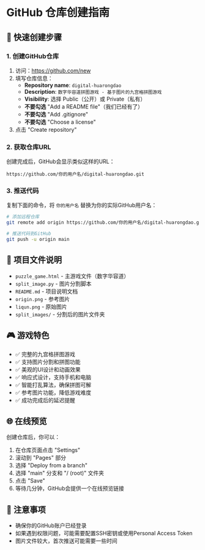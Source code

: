 # GitHub 仓库创建指南

## 🚀 快速创建步骤

### 1. 创建GitHub仓库
1. 访问：https://github.com/new
2. 填写仓库信息：
   - **Repository name**: `digital-huarongdao`
   - **Description**: `数字华容道拼图游戏 - 基于图片的九宫格拼图游戏`
   - **Visibility**: 选择 Public（公开）或 Private（私有）
   - **不要勾选** "Add a README file"（我们已经有了）
   - **不要勾选** "Add .gitignore"
   - **不要勾选** "Choose a license"
3. 点击 "Create repository"

### 2. 获取仓库URL
创建完成后，GitHub会显示类似这样的URL：
```
https://github.com/你的用户名/digital-huarongdao.git
```

### 3. 推送代码
复制下面的命令，将 `你的用户名` 替换为你的实际GitHub用户名：

```bash
# 添加远程仓库
git remote add origin https://github.com/你的用户名/digital-huarongdao.git

# 推送代码到GitHub
git push -u origin main
```

## 📁 项目文件说明

- `puzzle_game.html` - 主游戏文件（数字华容道）
- `split_image.py` - 图片分割脚本
- `README.md` - 项目说明文档
- `origin.png` - 参考图片
- `liqun.png` - 原始图片
- `split_images/` - 分割后的图片文件夹

## 🎮 游戏特色

- ✅ 完整的九宫格拼图游戏
- ✅ 支持图片分割和拼图功能
- ✅ 美观的UI设计和动画效果
- ✅ 响应式设计，支持手机和电脑
- ✅ 智能打乱算法，确保拼图可解
- ✅ 参考图片功能，降低游戏难度
- ✅ 成功完成后的延迟提醒

## 🌐 在线预览

创建仓库后，你可以：
1. 在仓库页面点击 "Settings"
2. 滚动到 "Pages" 部分
3. 选择 "Deploy from a branch"
4. 选择 "main" 分支和 "/ (root)" 文件夹
5. 点击 "Save"
6. 等待几分钟，GitHub会提供一个在线预览链接

## 📝 注意事项

- 确保你的GitHub账户已经登录
- 如果遇到权限问题，可能需要配置SSH密钥或使用Personal Access Token
- 图片文件较大，首次推送可能需要一些时间
